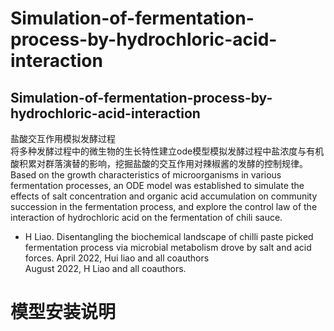 # Simulation-of-fermentation-process-by-hydrochloric-acid-interaction  
## Simulation-of-fermentation-process-by-hydrochloric-acid-interaction 
盐酸交互作用模拟发酵过程  
将多种发酵过程中的微生物的生长特性建立ode模型模拟发酵过程中盐浓度与有机酸积累对群落演替的影响，挖掘盐酸的交互作用对辣椒酱的发酵的控制规律。  
Based on the growth characteristics of microorganisms in various fermentation processes, an ODE model was established to simulate the effects of salt concentration and organic acid accumulation on community succession in the fermentation process, and explore the control law of the interaction of hydrochloric acid on the fermentation of chili sauce.
- H Liao. Disentangling the biochemical landscape of chilli paste picked fermentation process via microbial metabolism drove by salt and acid forces. April 2022, Hui liao and all coauthors  
August 2022, H Liao and all coauthors.
# 模型安装说明
